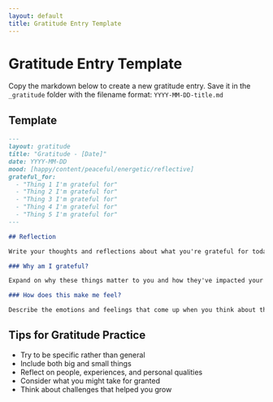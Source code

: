 ```yaml
---
layout: default
title: Gratitude Entry Template
---
```


# Gratitude Entry Template

Copy the markdown below to create a new gratitude entry. Save it in the `_gratitude` folder with the filename format: `YYYY-MM-DD-title.md`

## Template

```markdown
---
layout: gratitude
title: "Gratitude - [Date]"
date: YYYY-MM-DD
mood: [happy/content/peaceful/energetic/reflective]
grateful_for:
  - "Thing 1 I'm grateful for"
  - "Thing 2 I'm grateful for"
  - "Thing 3 I'm grateful for"
  - "Thing 4 I'm grateful for"
  - "Thing 5 I'm grateful for"
---

## Reflection

Write your thoughts and reflections about what you're grateful for today.

### Why am I grateful?

Expand on why these things matter to you and how they've impacted your day.

### How does this make me feel?

Describe the emotions and feelings that come up when you think about these things.
```

## Tips for Gratitude Practice

- Try to be specific rather than general
- Include both big and small things
- Reflect on people, experiences, and personal qualities
- Consider what you might take for granted
- Think about challenges that helped you grow
